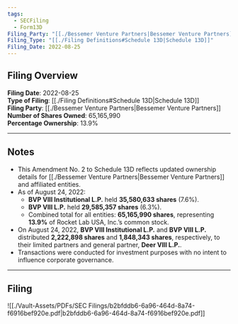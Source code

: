 ```yaml
---
tags:
  - SECFiling
  - Form13D
Filing_Party: "[[./Bessemer Venture Partners|Bessemer Venture Partners]]"
Filing_Type: "[[./Filing Definitions#Schedule 13D|Schedule 13D]]"
Filing_Date: 2022-08-25
---
```


## Filing Overview

**Filing Date**: 2022-08-25  
**Type of Filing**: [[./Filing Definitions#Schedule 13D|Schedule 13D]]  
**Filing Party**: [[./Bessemer Venture Partners|Bessemer Venture Partners]]  
**Number of Shares Owned**: 65,165,990  
**Percentage Ownership**: 13.9%

---

## Notes

- This Amendment No. 2 to Schedule 13D reflects updated ownership details for [[./Bessemer Venture Partners|Bessemer Venture Partners]] and affiliated entities.
- As of August 24, 2022:
  - **BVP VIII Institutional L.P.** held **35,580,633 shares** (7.6%).
  - **BVP VIII L.P.** held **29,585,357 shares** (6.3%).
  - Combined total for all entities: **65,165,990 shares**, representing **13.9%** of Rocket Lab USA, Inc.’s common stock.
- On August 24, 2022, **BVP VIII Institutional L.P.** and **BVP VIII L.P.** distributed **2,222,898 shares** and **1,848,343 shares**, respectively, to their limited partners and general partner, **Deer VIII L.P.**.
- Transactions were conducted for investment purposes with no intent to influence corporate governance.

---

## Filing

![[./Vault-Assets/PDFs/SEC Filings/b2bfddb6-6a96-464d-8a74-f6916bef920e.pdf|b2bfddb6-6a96-464d-8a74-f6916bef920e.pdf]]
